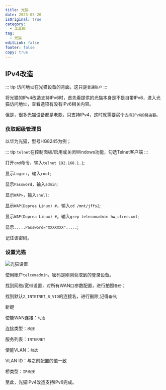 ```yaml
---
title: 光猫
date: 2023-05-20
isOriginal: true
category:
  - 工具箱
tag:
  - 光猫
editLink: false
footer: false
copy: true
---
```


## IPv4改造

::: tip
访问地址在光猫设备的背面，这只是`普通账户`
:::

将光猫的IPv4改造支持IPv6时，首先看提供的光猫本身是不是自带IPv6，进入光猫访问地址，查看选项有没有IPv6相关内容。

但是，很多光猫设备都是老款，只支持IPv4，这时就需要买个`支持IPv6的路由器`。

### 获取超级管理员

以华为光猫，型号HG8245为例；

::: tip
`telnet`在控制面板/启用或关闭Windows功能，勾选Telnet客户端
:::

打开`cmd`命令，输入`telnet 192.168.1.1`;

显示`Login:`，输入`root`;

显示`Password`，输入`admin`;

显示`WAP>`，输入`shell`;

显示`WAP(Doprea Linux) #`，输入`cd /mnt/jffs2`;

显示`WAP(Doprea Linux) #`，输入`grep telecomadmin hw_ctree.xml`;

显示`.....Password="XXXXXXX".....`;

记住该密码。

### 设置光猫

![光猫设置](https://nas.ilyl.life:8092/wan.jpg)

使用账户`telcomadmin`，密码是刚刚获取到的登录设备。

找到网络/宽带设置，对所有WAN口参数配置，进行拍照`备份`；

找到默认`2_INTETNET_B_VID`的连接名，进行删除,记得`备份`;

新键

使能WAN连接：`勾选`

连接类型：`桥接`

服务列表：`INTERNET`

使能VLAN：`勾选`

VLAN ID：与之前配置的值一致

桥类型：`IP桥接`

至此，光猫IPv4改造支持IPv6完成。
